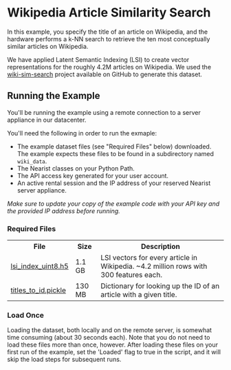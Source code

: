 # Wikipedia Article Similarity Search

In this example, you specify the title of an article on Wikipedia, and the hardware performs a k-NN search to retrieve the ten most conceptually similar articles on Wikipedia. 

We have applied Latent Semantic Indexing (LSI) to create vector representations for the roughly 4.2M articles on Wikipedia. We used the [wiki-sim-search](http://github.com/chrisjmccormick/wiki-sim-search/) project available on GitHub to generate this dataset.

## Running the Example

You'll be running the example using a remote connection to a server appliance in our datacenter.

You'll need the following in order to run the exmaple:

* The example dataset files (see "Required Files" below) downloaded. The example expects these files to be found in a subdirectory named `wiki_data`.
* The Nearist classes on your Python Path.
* The API access key generated for your user account.
* An active rental session and the IP address of your reserved Nearist server appliance.

_Make sure to update your copy of the example code with your API key and the provided IP address before running._

### Required Files

<table>
  <tr>  <th>File</th>               <th>Size</th>    <th>Description</th>   </tr>
 
  <tr>  <td><a href="https://drive.google.com/open?id=1dnV0Mgwzh_ZqfR5cgR4oFN8Q75xs_u7X">lsi_index_uint8.h5</a></td>   <td>1.1 GB</td>   <td>LSI vectors for every article in Wikipedia. ~4.2 million rows with 300 features each.</td>    </tr>
  
  <tr>  <td><a href="https://drive.google.com/open?id=1wCg61RgNc0LbMjePSZUBUIxg1T46FujY">titles_to_id.pickle</a></td>   <td>130 MB</td>  <td>Dictionary for looking up the ID of an article with a given title.
</td>    </tr>  
</table>

### Load Once

Loading the dataset, both locally and on the remote server, is somewhat time consuming (about 30 seconds each). Note that you do not need to load these files more than once, however. After loading these files on your first run of the example, set the 'Loaded' flag to true in the script, and it will skip the load steps for subsequent runs.